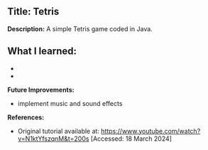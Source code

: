## **Title:** Tetris

**Description:** A simple Tetris game coded in Java.

**What I learned:**
- 
- 
- 

**Future Improvements:**

- implement music and sound effects

**References:**

- Original tutorial available at: https://www.youtube.com/watch?v=N1ktYfszqnM&t=200s [Accessed: 18 March 2024]
